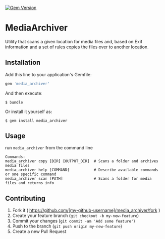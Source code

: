 [![Gem Version](https://badge.fury.io/rb/media_archiver.svg)](http://badge.fury.io/rb/media_archiver)

# MediaArchiver

Utility that scans a given location for media files and,
based on Exif information and a set of rules copies the files over to
another location.


## Installation

Add this line to your application's Gemfile:

```ruby
gem 'media_archiver'
```

And then execute:

    $ bundle

Or install it yourself as:

    $ gem install media_archiver

## Usage

run `media_archiver` from the command line

```
Commands:
media_archiver copy [DIR] [OUTPUT_DIR]  # Scans a folder and archives media files
media_archiver help [COMMAND]           # Describe available commands or one specific command
media_archiver scan [PATH]              # Scans a folder for media files and returns info
```

## Contributing

1. Fork it ( https://github.com/[my-github-username]/media_archiver/fork )
2. Create your feature branch (`git checkout -b my-new-feature`)
3. Commit your changes (`git commit -am 'Add some feature'`)
4. Push to the branch (`git push origin my-new-feature`)
5. Create a new Pull Request
